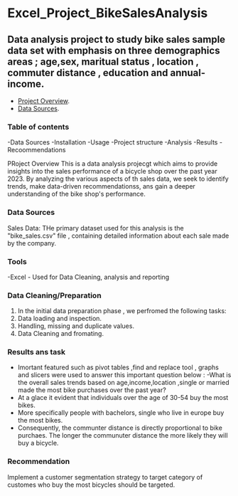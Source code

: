# Excel_Project_BikeSalesAnalysis
## Data analysis project  to study  bike sales sample  data set with emphasis  on three demographics areas ; age,sex, maritual status , location , commuter distance , education  and annual-income. 


- [Project Overview](#Project-overview). 
- [Data Sources](#Data-Sources).

### Table of contents 
-Data Sources 
-Installation
-Usage
-Project structure 
-Analysis 
-Results 
-Recoommendations




PRoject Overview 
This is a data analysis projecgt which aims  to provide insights into the sales performance of a bicycle shop over the past year 2023.  By analyzing the various aspects of th sales data, we seek to identify trends, make data-driven recommendationss, ans gain a deeper understanding of the bike shop's performance. 



### Data Sources 
Sales Data: THe primary dataset used for this analysis is the "bike_sales.csv" file , containing detailed information about each sale made by the company. 

### Tools
   -Excel - Used for Data Cleaning, analysis and reporting 

### Data Cleaning/Preparation
1. In the initial data preparation phase , we perfromed the following tasks:
2. Data loading and inspection.
3. Handling, missing and duplicate values.
4. Data Cleaning and fromating. 

### Results ans task  
- Imortant featured such as pivot tables ,find and replace tool , graphs and slicers were used to answer this important question below :
-What is the overall sales trends based on age,income,location ,single or married made the most bike purchases over the past  year?
- At a glace it evident that individuals  over the age of 30-54 buy the most bikes.
- More specifically people with bachelors, single who live in europe buy the most bikes.
- Consequently, the communter distance is directly proportional to bike purchaes.  The longer the communuter distance the more likely they will buy a bicycle.

### Recommendation 
Implement a customer segmentation strategy to target category of customes who buy the most bicycles  should be  targeted. 

